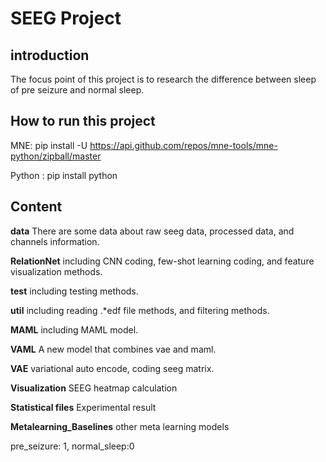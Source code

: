 # SEEG Project
## introduction 

The focus point of this project is to research the difference between sleep of pre seizure and normal sleep.

## How to run this project

MNE: pip install -U https://api.github.com/repos/mne-tools/mne-python/zipball/master

Python : pip install python 


## Content

**data**  There are some data about raw seeg data, processed data, and channels information.

**RelationNet**  including CNN coding, few-shot learning coding, and feature visualization methods.

**test** including testing methods.

**util**  including reading .*edf file methods, and filtering methods.

**MAML** including MAML model.

**VAML** A new model that combines vae and maml.

**VAE** variational auto encode, coding seeg matrix.

**Visualization**  SEEG heatmap calculation

**Statistical files** Experimental result 

**Metalearning_Baselines** other meta learning models

pre_seizure: 1, normal_sleep:0







